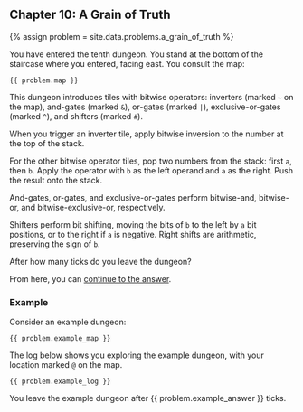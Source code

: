 ## Chapter 10: A Grain of Truth

{% assign problem = site.data.problems.a_grain_of_truth %}

You have entered the tenth dungeon. You stand at the bottom of the staircase where you entered, facing east. You consult the map:

```
{{ problem.map }}
```

This dungeon introduces tiles with bitwise operators: inverters (marked `~` on the map), and-gates (marked `&`), or-gates (marked `|`), exclusive-or-gates (marked `^`), and shifters (marked `#`).

When you trigger an inverter tile, apply bitwise inversion to the number at the top of the stack.

For the other bitwise operator tiles, pop two numbers from the stack: first `a`, then `b`. Apply the operator with `b` as the left operand and `a` as the right. Push the result onto the stack.

And-gates, or-gates, and exclusive-or-gates perform bitwise-and, bitwise-or, and bitwise-exclusive-or, respectively.

Shifters perform bit shifting, moving the bits of `b` to the left by `a` bit positions, or to the right if `a` is negative. Right shifts are arithmetic, preserving the sign of `b`.

After how many ticks do you leave the dungeon?

From here, you can [continue to the answer](../../answers/chapters/10/a-grain-of-truth.md).


### Example

Consider an example dungeon:

```
{{ problem.example_map }}
```

The log below shows you exploring the example dungeon, with your location marked `@` on the map.

```
{{ problem.example_log }}
```

You leave the example dungeon after {{ problem.example_answer }} ticks.
